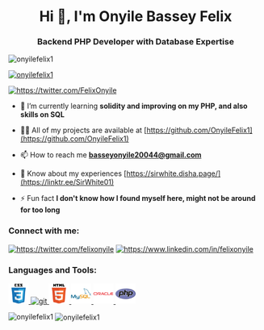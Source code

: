 <h1 align="center">Hi 👋, I'm Onyile Bassey Felix</h1>
<h3 align="center">Backend PHP Developer with Database Expertise</h3>

<p align="left"> <img src="https://komarev.com/ghpvc/?username=onyilefelix1&label=Profile%20views&color=0e75b6&style=flat" alt="onyilefelix1" /> </p>

<p align="left"> <a href="https://github.com/ryo-ma/github-profile-trophy"><img src="https://github-profile-trophy.vercel.app/?username=onyilefelix1" alt="onyilefelix1" /></a> </p>

<p align="left"> <a href="https://twitter.com/FelixOnyile" target="blank"><img src="https://img.shields.io/twitter/follow/https://twitter.com/FelixOnyilelogo=twitter&style=for-the-badge" alt="https://twitter.com/FelixOnyile" /></a> </p>

- 🌱 I’m currently learning **solidity and improving on my PHP, and also skills on SQL**

- 👨‍💻 All of my projects are available at [https://github.com/OnyileFelix1](https://github.com/OnyileFelix1)

- 📫 How to reach me **basseyonyile20044@gmail.com**

- 📄 Know about my experiences [https://sirwhite.disha.page/](https://linktr.ee/SirWhite01)

- ⚡ Fun fact **I don't know how I found myself here, might not be around for too long**

<h3 align="left">Connect with me:</h3>
<p align="left">
<a href="https://twitter.com/FelixOnyile" target="blank"><img align="center" src="https://raw.githubusercontent.com/rahuldkjain/github-profile-readme-generator/master/src/images/icons/Social/twitter.svg" alt="https://twitter.com/felixonyile" height="30" width="40" /></a>
<a href="https://www.linkedin.com/in/fgahsdsd99947b233/" target="blank"><img align="center" src="https://raw.githubusercontent.com/rahuldkjain/github-profile-readme-generator/master/src/images/icons/Social/linked-in-alt.svg" alt="https://www.linkedin.com/in/felixonyile" height="30" width="40" /></a>
</p>

<h3 align="left">Languages and Tools:</h3>
<p align="left"> <a href="https://www.w3schools.com/css/" target="_blank" rel="noreferrer"> <img src="https://raw.githubusercontent.com/devicons/devicon/master/icons/css3/css3-original-wordmark.svg" alt="css3" width="40" height="40"/> </a> <a href="https://git-scm.com/" target="_blank" rel="noreferrer"> <img src="https://www.vectorlogo.zone/logos/git-scm/git-scm-icon.svg" alt="git" width="40" height="40"/> </a> <a href="https://www.w3.org/html/" target="_blank" rel="noreferrer"> <img src="https://raw.githubusercontent.com/devicons/devicon/master/icons/html5/html5-original-wordmark.svg" alt="html5" width="40" height="40"/> </a> <a href="https://www.mysql.com/" target="_blank" rel="noreferrer"> <img src="https://raw.githubusercontent.com/devicons/devicon/master/icons/mysql/mysql-original-wordmark.svg" alt="mysql" width="40" height="40"/> </a> <a href="https://www.oracle.com/" target="_blank" rel="noreferrer"> <img src="https://raw.githubusercontent.com/devicons/devicon/master/icons/oracle/oracle-original.svg" alt="oracle" width="40" height="40"/> </a> <a href="https://www.php.net" target="_blank" rel="noreferrer"> <img src="https://raw.githubusercontent.com/devicons/devicon/master/icons/php/php-original.svg" alt="php" width="40" height="40"/> </a> </p>

<p><img align="left" src="https://github-readme-stats.vercel.app/api/top-langs?username=onyilefelix1&show_icons=true&locale=en&layout=compact" alt="onyilefelix1" /></p>

<p>&nbsp;<img align="center" src="https://github-readme-stats.vercel.app/api?username=onyilefelix1&show_icons=true&locale=en" alt="onyilefelix1" /></p>



